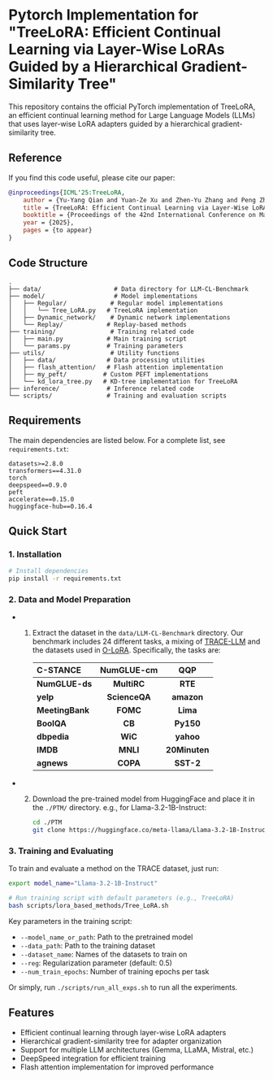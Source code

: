 # Pytorch Implementation for "TreeLoRA: Efficient Continual Learning via Layer-Wise LoRAs Guided by a Hierarchical Gradient-Similarity Tree"

This repository contains the official PyTorch implementation of TreeLoRA, an efficient continual learning method for Large Language Models (LLMs) that uses layer-wise LoRA adapters guided by a hierarchical gradient-similarity tree.

## Reference

If you find this code useful, please cite our paper:

```bibtex
@inproceedings{ICML'25:TreeLoRA,
    author = {Yu-Yang Qian and Yuan-Ze Xu and Zhen-Yu Zhang and Peng Zhao and Zhi-Hua Zhou},
    title = {TreeLoRA: Efficient Continual Learning via Layer-Wise LoRAs Guided by a Hierarchical Gradient-Similarity Tree},
    booktitle = {Proceedings of the 42nd International Conference on Machine Learning (ICML)},
    year = {2025},
    pages = {to appear}
}
```

## Code Structure

```
.
├── data/                    # Data directory for LLM-CL-Benchmark
├── model/                   # Model implementations
│   ├── Regular/            # Regular model implementations
│   │   └── Tree_LoRA.py   # TreeLoRA implementation
│   ├── Dynamic_network/    # Dynamic network implementations
│   └── Replay/            # Replay-based methods
├── training/               # Training related code
│   ├── main.py            # Main training script
│   └── params.py          # Training parameters
├── utils/                  # Utility functions
│   ├── data/              # Data processing utilities
│   ├── flash_attention/   # Flash attention implementation
│   ├── my_peft/          # Custom PEFT implementations
│   └── kd_lora_tree.py   # KD-tree implementation for TreeLoRA
├── inference/             # Inference related code
└── scripts/               # Training and evaluation scripts
```

## Requirements

The main dependencies are listed below. For a complete list, see `requirements.txt`:

```
datasets>=2.8.0
transformers==4.31.0
torch
deepspeed==0.9.0
peft
accelerate==0.15.0
huggingface-hub==0.16.4
```

## Quick Start

### 1. Installation

```bash
# Install dependencies
pip install -r requirements.txt
```

### 2. Data and Model Preparation

-   1. Extract the dataset in the `data/LLM-CL-Benchmark` directory. Our benchmark includes 24 different tasks, a mixing of [TRACE-LLM](https://github.com/BeyonderXX/TRACE) and the datasets used in [O-LoRA](https://github.com/cmnfriend/O-LoRA). Specifically, the tasks are:

        | C-STANCE        |  NumGLUE-cm   |      QQP      |
        | :-------------- | :-----------: | :-----------: |
        | **NumGLUE-ds**  |  **MultiRC**  |    **RTE**    |
        | **yelp**        | **ScienceQA** |  **amazon**   |
        | **MeetingBank** |   **FOMC**    |   **Lima**    |
        | **BoolQA**      |    **CB**     |   **Py150**   |
        | **dbpedia**     |    **WiC**    |   **yahoo**   |
        | **IMDB**        |   **MNLI**    | **20Minuten** |
        | **agnews**      |   **COPA**    |   **SST-2**   |

-   2. Download the pre-trained model from HuggingFace and place it in the `./PTM/` directory. e.g., for Llama-3.2-1B-Instruct:

        ```bash
        cd ./PTM
        git clone https://huggingface.co/meta-llama/Llama-3.2-1B-Instruct
        ```

### 3. Training and Evaluating

To train and evaluate a method on the TRACE dataset, just run:

```bash
export model_name="Llama-3.2-1B-Instruct"

# Run training script with default parameters (e.g., TreeLoRA)
bash scripts/lora_based_methods/Tree_LoRA.sh
```

Key parameters in the training script:

-   `--model_name_or_path`: Path to the pretrained model
-   `--data_path`: Path to the training dataset
-   `--dataset_name`: Names of the datasets to train on
-   `--reg`: Regularization parameter (default: 0.5)
-   `--num_train_epochs`: Number of training epochs per task

Or simply, run `./scripts/run_all_exps.sh` to run all the experiments.

## Features

-   Efficient continual learning through layer-wise LoRA adapters
-   Hierarchical gradient-similarity tree for adapter organization
-   Support for multiple LLM architectures (Gemma, LLaMA, Mistral, etc.)
-   DeepSpeed integration for efficient training
-   Flash attention implementation for improved performance
